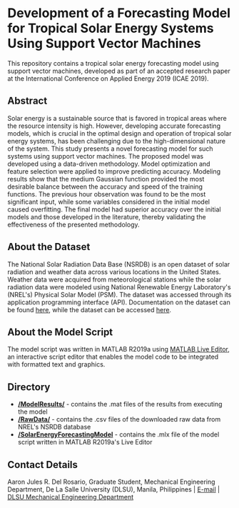 # Development of a Forecasting Model for Tropical Solar Energy Systems Using Support Vector Machines
This repository contains a tropical solar energy forecasting model using support vector machines, developed as part of an accepted research paper at the International Conference on Applied Energy 2019 (ICAE 2019).

## Abstract
Solar energy is a sustainable source that is favored in tropical areas where the resource intensity is high. However, developing accurate forecasting models, which is crucial in the optimal design and operation of tropical solar energy systems, has been challenging due to the high-dimensional nature of the system. This study presents a novel forecasting model for such systems using support vector machines. The proposed model was developed using a data-driven methodology. Model optimization and feature selection were applied to improve predicting accuracy. Modeling results show that the medium Gaussian function provided the most desirable balance between the accuracy and speed of the training functions. The previous hour observation was found to be the most significant input, while some variables considered in the initial model caused overfitting. The final model had superior accuracy over the initial models and those developed in the literature, thereby validating the effectiveness of the presented methodology.

## About the Dataset
The National Solar Radiation Data Base (NSRDB) is an open dataset of solar radiation and weather data across various locations in the United States. Weather data were acquired from meteorological stations while the solar radiation data were modeled using National Renewable Energy Laboratory's (NREL's) Physical Solar Model (PSM). The dataset was accessed through its application programming interface (API). Documentation on the dataset can be found [here](https://doi.org/10.1016/j.rser.2018.03.003), while the dataset can be accessed [here](https://nsrdb.nrel.gov).

## About the Model Script
The model script was written in MATLAB R2019a using [MATLAB Live Editor](https://www.mathworks.com/products/matlab/live-editor.html), an interactive script editor that enables the model code to be integrated with formatted text and graphics.

## Directory
* [__/ModelResults/__](/ModelResults/) - contains the .mat files of the results from executing the model
* [__/RawData/__](/RawData/) - contains the .csv files of the downloaded raw data from NREL's NSRDB database
* [__/SolarEnergyForecastingModel__](/SolarEnergyForecastingModel.mlx) - contains the .mlx file of the model script written in MATLAB R2019a's Live Editor

## Contact Details
Aaron Jules R. Del Rosario, Graduate Student, Mechanical Engineering Department, De La Salle University (DLSU), Manila, Philippines | [E-mail](aaron_jules_delrosario@dlsu.edu.ph) | [DLSU Mechanical Engineering Department](https://www.dlsu.edu.ph/colleges/gcoe/academic-departments/mechanical-engineering/)
